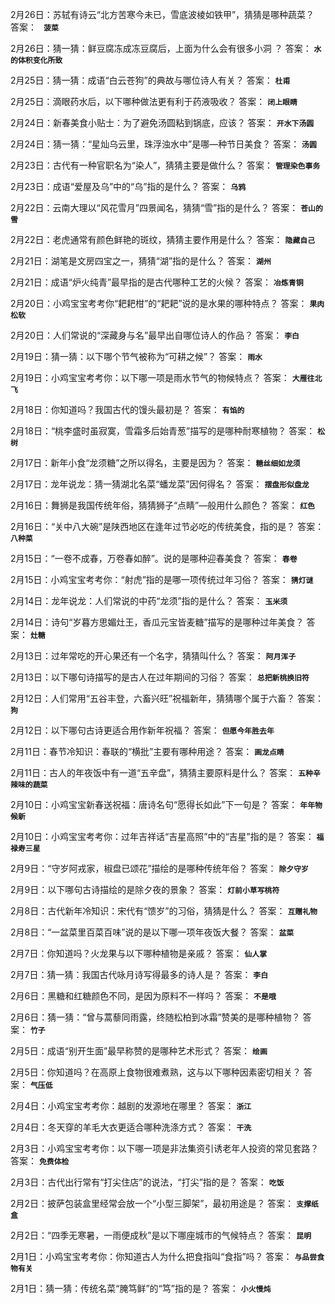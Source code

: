 2月26日：苏轼有诗云“北方苦寒今未已，雪底波棱如铁甲”，猜猜是哪种蔬菜？ 答案： **` 菠菜`**

2月26日：猜一猜：鲜豆腐冻成冻豆腐后，上面为什么会有很多小洞 ？ 答案： **`水的体积变化所致`**

2月25日：猜一猜：成语“白云苍狗”的典故与哪位诗人有关？ 答案： **`杜甫`**

2月25日：滴眼药水后，以下哪种做法更有利于药液吸收？ 答案： **`闭上眼睛`**

2月24日：新春美食小贴士：为了避免汤圆粘到锅底，应该？ 答案： **`开水下汤圆`**

2月24日：猜一猜：“星灿乌云里，珠浮浊水中”是哪—种节日美食？ 答案： **`汤圆`**

2月23日：古代有一种官职名为“染人”，猜猜主要是做什么？ 答案： **`管理染色事务`**

2月23日：成语“爱屋及乌”中的“乌”指的是什么？ 答案： **`乌鸦`**

2月22日：云南大理以“风花雪月”四景闻名，猜猜“雪”指的是什么？ 答案： **`苍山的雪`**

2月22日：老虎通常有颜色鲜艳的斑纹，猜猜主要作用是什么？ 答案： **`隐藏自己`**

2月21日：湖笔是文房四宝之一，猜猜“湖”指的是什么？ 答案： **`湖州`**

2月21日：成语“炉火纯青”最早指的是古代哪种工艺的火候？ 答案： **`冶炼青铜`**

2月20日：小鸡宝宝考考你“耙耙柑”的“耙耙”说的是水果的哪种特点？ 答案： **`果肉松软`**

2月20日：人们常说的“深藏身与名”最早出自哪位诗人的作品？ 答案： **`李白`**

2月19日：猜一猜：以下哪个节气被称为“可耕之候”？ 答案： **`雨水`**

2月19日：小鸡宝宝考考你：以下哪一项是雨水节气的物候特点？ 答案： **`大雁往北飞`**

2月18日：你知道吗？我国古代的馒头最初是？ 答案： **`有馅的`**

2月18日：“桃李盛时虽寂寞，雪霜多后始青葱”描写的是哪种耐寒植物？ 答案： **`松树`**

2月17日：新年小食“龙须糖”之所以得名，主要是因为？ 答案： **`糖丝细如龙须`**

2月17日：龙年说龙：猜一猜湖北名菜“蟠龙菜”因何得名？ 答案： **`摆盘形似盘龙`**

2月16日：舞狮是我国传统年俗，猜猜狮子“点睛”—般用什么颜色？ 答案： **`红色`**

2月16日：“关中八大碗”是陕西地区在逢年过节必吃的传统美食，指的是？ 答案： **`八种菜`**

2月15日：“一卷不成春，万卷春如醉”。说的是哪种迎春美食？ 答案： **`春卷`**

2月15日：小鸡宝宝考考你：“射虎”指的是哪一项传统过年习俗？ 答案： **`猜灯谜`**

2月14日：龙年说龙：人们常说的中药“龙须”指的是什么？ 答案： **`玉米须`**

2月14日：诗句“岁暮方思媚灶王，香瓜元宝皆麦糖”描写的是哪种过年美食？ 答案： **`灶糖`**

2月13日：过年常吃的开心果还有一个名字，猜猜叫什么？ 答案： **`阿月浑子`**

2月13日：以下哪句诗描写的是古人在过年期间的习俗？ 答案： **`总把新桃换旧符`**

2月12日：人们常用“五谷丰登，六畜兴旺”祝福新年，猜猜哪个属于六畜？ 答案： **`狗`**

2月12日：以下哪句古诗更适合用作新年祝福？ 答案： **`但愿今年胜去年`**

2月11日：春节冷知识：春联的“横批”主要有哪种用途？ 答案： **`画龙点睛`**

2月11日：古人的年夜饭中有一道“五辛盘”，猜猜主要原料是什么？ 答案： **`五种辛辣味的蔬菜`**

2月10日：小鸡宝宝新春送祝福：唐诗名句“愿得长如此”下一句是？ 答案： **`年年物候新`**

2月10日：小鸡宝宝考考你：过年吉祥话“吉星高照”中的“吉星”指的是？ 答案： **`福禄寿三星`**

2月9日：“守岁阿戎家，椒盘已颂花”描绘的是哪种传统年俗？ 答案： **`除夕守岁`**

2月9日：以下哪句古诗描绘的是除夕夜的景象？ 答案： **`灯前小草写桃符`**

2月8日：古代新年冷知识：宋代有“馈岁”的习俗，猜猜是什么？ 答案： **`互赠礼物`**

2月8日：“一盆菜里百菜百味”说的是以下哪一项年夜饭大餐？ 答案： **`盆菜`**

2月7日：你知道吗？火龙果与以下哪种植物是亲戚？ 答案： **`仙人掌`**

2月7日：猜一猜：我国古代咏月诗写得最多的诗人是？ 答案： **`李白`**

2月6日：黑糖和红糖颜色不同，是因为原料不一样吗？ 答案： **`不是哦`**

2月6日：猜一猜：“曾与蒿藜同雨露，终随松柏到冰霜”赞美的是哪种植物？ 答案： **`竹子`**

2月5日：成语“别开生面”最早称赞的是哪种艺术形式？ 答案： **`绘画`**

2月5日：你知道吗？在高原上食物很难煮熟，这与以下哪种因素密切相关？ 答案： **`气压低`**

2月4日：小鸡宝宝考考你：越剧的发源地在哪里？ 答案： **`浙江`**

2月4日：冬天穿的羊毛大衣更适合哪种洗涤方式？ 答案： **`干洗`**

2月3日：小鸡宝宝考考你：以下哪一项是非法集资引诱老年人投资的常见套路？ 答案： **`免费体检`**

2月3日：古代出行常有“打尖住店”的说法，“打尖”指的是？ 答案： **`吃饭`**

2月2日：披萨包装盒里经常会放一个“小型三脚架”，最初用途是？ 答案： **`支撑纸盒`**

2月2日：“四季无寒暑，一雨便成秋”是以下哪座城市的气候特点？ 答案： **`昆明`**

2月1日：小鸡宝宝考考你：你知道古人为什么把食指叫“食指”吗？ 答案： **`与品尝食物有关`**

2月1日：猜一猜：传统名菜“腌笃鲜”的“笃”指的是？ 答案： **`小火慢炖`**

